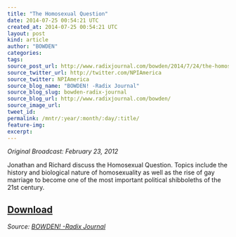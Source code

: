 ```yaml
---
title: "The Homosexual Question"
date: 2014-07-25 00:54:21 UTC
created_at: 2014-07-25 00:54:21 UTC
layout: post
kind: article
author: "BOWDEN"
categories: 
tags: 
source_post_url: http://www.radixjournal.com/bowden/2014/7/24/the-homosexual-question
source_twitter_url: http://twitter.com/NPIAmerica
source_twitter: NPIAmerica
source_blog_name: "BOWDEN! -Radix Journal"
source_blog_slug: bowden-radix-journal
source_blog_url: http://www.radixjournal.com/bowden/
source_image_url: 
tweet_id:
permalink: /mntr/:year/:month/:day/:title/
feature-img: 
excerpt:
---
```

<p><em>Original Broadcast: February 23, 2012</em></p>

<p>Jonathan and Richard discuss the Homosexual Question. Topics include the history and biological nature of homosexuality as well as the rise of gay marriage to become one of the most important political shibboleths of the 21st century.</p>



<h2><a href="https://soundcloud.com/radixjournal/the-homosexual-question">Download</a></h2><div class="">
    <i>Source: <a href="http://www.radixjournal.com/bowden/">BOWDEN! -Radix Journal</a></i>
</div>

